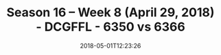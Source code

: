---
title: Season 16 – Week 8 (April 29, 2018) - DCGFFL - 6350 vs 6366
teams_score:
- team: 6350
  score: 20
- team: 6366
  score: 31
mvp: 'AJ Reust, Greg Carter '
game-ball: Matt Townsend, Daniel
season: 16
week: 8
date: '2018-05-01T12:23:26'
pageid: season-16-week-8-april-29-2018-6350-vs-6366
---